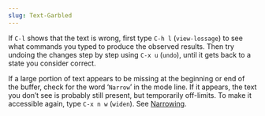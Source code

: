 ```yaml
---
slug: Text-Garbled
---
```


If `C-l` shows that the text is wrong, first type `C-h l` (`view-lossage`) to see what commands you typed to produce the observed results. Then try undoing the changes step by step using `C-x u` (`undo`), until it gets back to a state you consider correct.

If a large portion of text appears to be missing at the beginning or end of the buffer, check for the word ‘`Narrow`’ in the mode line. If it appears, the text you don’t see is probably still present, but temporarily off-limits. To make it accessible again, type `C-x n w` (`widen`). See [Narrowing](/docs/emacs/Narrowing).

